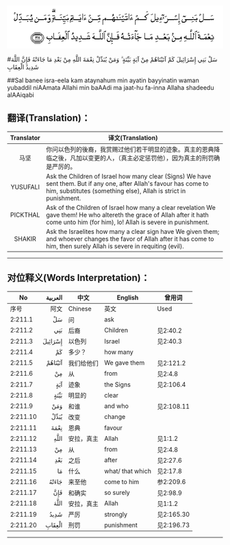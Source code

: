 ![002:211](images/002_211.gif)

#سَلْ بَنِي إِسْرَائِيلَ كَمْ آتَيْنَاهُمْ مِنْ آيَةٍ بَيِّنَةٍ ۗ وَمَنْ يُبَدِّلْ نِعْمَةَ اللَّهِ مِنْ بَعْدِ مَا جَاءَتْهُ فَإِنَّ اللَّهَ شَدِيدُ الْعِقَابِ 

##Sal banee isra-eela kam ataynahum min ayatin bayyinatin waman yubaddil niAAmata Allahi min baAAdi ma jaat-hu fa-inna Allaha shadeedu alAAiqabi 

## 翻译(Translation)：

| Translator | 译文(Translation)                                            |
| :--------: | ------------------------------------------------------------ |
|    马坚    | 你问以色列的後裔，我赏赐过他们若干明显的迹象。真主的恩典降临之後，凡加以变更的人，（真主必定惩罚他），因为真主的刑罚确是严厉的。 |
|  YUSUFALI  | Ask the Children of Israel how many clear (Signs) We have sent them. But if any one, after Allah's favour has come to him, substitutes (something else), Allah is strict in punishment. |
|  PICKTHAL  | Ask of the Children of Israel how many a clear revelation We gave them! He who altereth the grace of Allah after it hath come unto him (for him), lo! Allah is severe in punishment. |
|   SHAKIR   | Ask the Israelites how many a clear sign have We given them; and whoever changes the favor of Allah after it has come to him, then surely Allah is severe in requiting (evil). |

---

## 对位释义(Words Interpretation)：

| No   | العربية | 中文    | English | 曾用词 |
| ---- | ------: | ------- | ------- | ------ |
| 序号 |    阿文 | Chinese | 英文    | Used   |
| 2:211.1  | سَلْ      | 问         | ask              |            |
| 2:211.2  | بَنِي     | 后裔       | Children         | 见2:40.2   |
| 2:211.3  | إِسْرَائِيلَ | 以色列     | Israel           | 见2:40.3   |
| 2:211.4  | كَمْ      | 多少？     | how many         |            |
| 2:211.5  | آتَيْنَاهُمْ | 我们给他们 | We gave them     | 见2:121.2  |
| 2:211.6  | مِنْ      | 从         | from             | 见2:4.8    |
| 2:211.7  | آيَةٍ     | 迹象       | the Signs        | 见2:106.4  |
| 2:211.8  | بَيِّنَةٍ    | 明显的     | clear            |            |
| 2:211.9  | وَمَنْ     | 和谁       | and who          | 见2:108.11 |
| 2:211.10 | يُبَدِّلْ    | 改变       | change           |            |
| 2:211.11 | نِعْمَةَ    | 恩典       | favour           |            |
| 2:211.12 | اللَّهِ    | 安拉，真主 | Allah            | 见1:1.2    |
| 2:211.13 | مِنْ      | 从         | from             | 见2:4.8    |
| 2:211.14 | بَعْدِ     | 之后       | after            | 见2:27.6   |
| 2:211.15 | مَا      | 什么       | what/ that which | 见2:17.8   |
| 2:211.16 | جَاءَتْهُ   | 来至他     | come to him      | 参2:209.6  |
| 2:211.17 | فَإِنَّ     | 和确实     | so surely        | 见2:98.9   |
| 2:211.18 | اللَّهَ    | 安拉，真主 | Allah            | 见1:1.2    |
| 2:211.19 | شَدِيدُ    | 严厉       | strongly         | 见2:165.30 |
| 2:211.20 | الْعِقَابِ  | 刑罚       | punishment       | 见2:196.73 |

---

